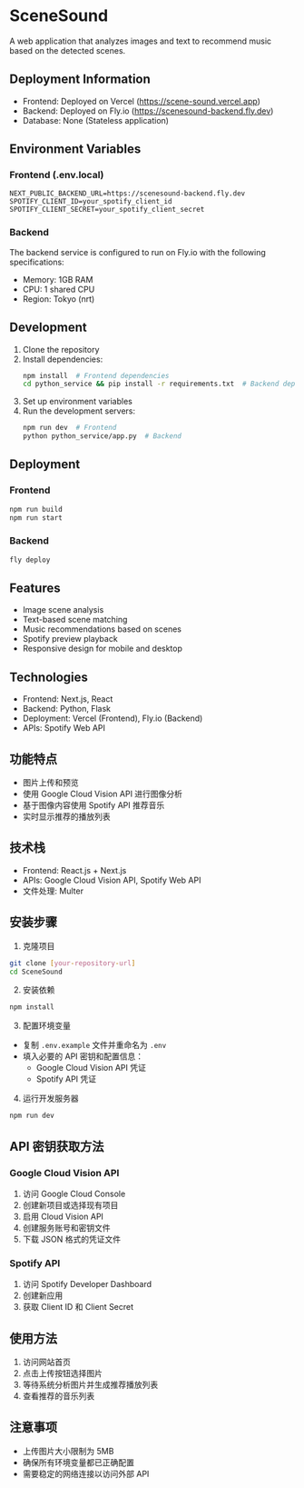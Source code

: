 # SceneSound

A web application that analyzes images and text to recommend music based on the detected scenes.

## Deployment Information

- Frontend: Deployed on Vercel (https://scene-sound.vercel.app)
- Backend: Deployed on Fly.io (https://scenesound-backend.fly.dev)
- Database: None (Stateless application)

## Environment Variables

### Frontend (.env.local)
```
NEXT_PUBLIC_BACKEND_URL=https://scenesound-backend.fly.dev
SPOTIFY_CLIENT_ID=your_spotify_client_id
SPOTIFY_CLIENT_SECRET=your_spotify_client_secret
```

### Backend
The backend service is configured to run on Fly.io with the following specifications:
- Memory: 1GB RAM
- CPU: 1 shared CPU
- Region: Tokyo (nrt)

## Development

1. Clone the repository
2. Install dependencies:
   ```bash
   npm install  # Frontend dependencies
   cd python_service && pip install -r requirements.txt  # Backend dependencies
   ```
3. Set up environment variables
4. Run the development servers:
   ```bash
   npm run dev  # Frontend
   python python_service/app.py  # Backend
   ```

## Deployment

### Frontend
```bash
npm run build
npm run start
```

### Backend
```bash
fly deploy
```

## Features
- Image scene analysis
- Text-based scene matching
- Music recommendations based on scenes
- Spotify preview playback
- Responsive design for mobile and desktop

## Technologies
- Frontend: Next.js, React
- Backend: Python, Flask
- Deployment: Vercel (Frontend), Fly.io (Backend)
- APIs: Spotify Web API

## 功能特点

- 图片上传和预览
- 使用 Google Cloud Vision API 进行图像分析
- 基于图像内容使用 Spotify API 推荐音乐
- 实时显示推荐的播放列表

## 技术栈

- Frontend: React.js + Next.js
- APIs: Google Cloud Vision API, Spotify Web API
- 文件处理: Multer

## 安装步骤

1. 克隆项目
```bash
git clone [your-repository-url]
cd SceneSound
```

2. 安装依赖
```bash
npm install
```

3. 配置环境变量
- 复制 `.env.example` 文件并重命名为 `.env`
- 填入必要的 API 密钥和配置信息：
  - Google Cloud Vision API 凭证
  - Spotify API 凭证

4. 运行开发服务器
```bash
npm run dev
```

## API 密钥获取方法

### Google Cloud Vision API
1. 访问 Google Cloud Console
2. 创建新项目或选择现有项目
3. 启用 Cloud Vision API
4. 创建服务账号和密钥文件
5. 下载 JSON 格式的凭证文件

### Spotify API
1. 访问 Spotify Developer Dashboard
2. 创建新应用
3. 获取 Client ID 和 Client Secret

## 使用方法

1. 访问网站首页
2. 点击上传按钮选择图片
3. 等待系统分析图片并生成推荐播放列表
4. 查看推荐的音乐列表

## 注意事项

- 上传图片大小限制为 5MB
- 确保所有环境变量都已正确配置
- 需要稳定的网络连接以访问外部 API 